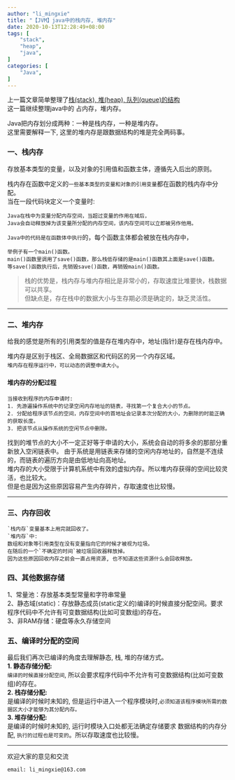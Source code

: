 ```yaml
---
author: "li_mingxie"
title: "【JVM】java中的栈内存, 堆内存"
date: 2020-10-13T12:28:49+08:00
tags: [
    "stack",
    "heap",
    "java",
]
categories: [
    "Java",
]
---
```


上一篇文章简单整理了[栈(stack), 堆(heap), 队列(queue)的结构](https://limingxie.github.io/basic/stack/)  
这一篇继续整理java中的 占内存，堆内存。<!--more-->

Java把内存划分成两种：一种是栈内存，一种是堆内存。  
这里需要解释一下, 这里的堆内存是跟数据结构的堆是完全两码事。

### **一、栈内存**
存放基本类型的变量，以及对象的引用值和函数主体，遵循先入后出的原则。

栈内存在函数中定义的`一些基本类型的变量和对象的引用变量`都在函数的栈内存中分配。  
当在一段代码块定义一个变量时:

    Java在栈中为变量分配内存空间，当超过变量的作用在域后，
    Java会自动释放掉为该变量所分配的内存空间，该内存空间可以立即被另作他用。

`Java中的代码是在函数体中执行`的，每个函数主体都会被放在栈内存中，  

    举例子有一个main()函数。  
    main()函数里调用了save()函数，那么栈低存储的是main()函数其上面是save()函数。  
    等save()函数执行后，先销毁save()函数，再销毁main()函数。  

>栈的优势是，栈内存与堆内存相比是非常小的，存取速度比堆要快，栈数据可以共享。  
但缺点是，存在栈中的数据大小与生存期必须是确定的，缺乏灵活性。  

----------------------------------------------

### **二、堆内存**
给我的感觉是所有的引用类型的值是存在堆内存中，地址(指针)是存在栈内存中。

堆内存是区别于栈区、全局数据区和代码区的另一个内存区域。  
`堆内存在程序运行中，可以动态的调整申请大小`。  

#### **堆内存的分配过程**  
```
当接收到程序的内存申请时:
1. 先游遍操作系统中的记录空闲内存地址的链表，寻找第一个复合大小的节点。  
2. 分配给程序该节点的空间，内存空间中的首地址会记录本次分配的大小，为删除的时能正确的获取长度。  
3. 把该节点从操作系统的空闲节点中删除。
```

找到的堆节点的大小不一定正好等于申请的大小，系统会自动的将多余的那部分重新放入空闲链表中。 
由于系统是用链表来存储的空闲内存地址的，自然是不连续的，而链表的遍历方向是由低地址向高地址。  
堆内存的大小受限于计算机系统中有效的虚拟内存。所以堆内存获得的空间比较灵活，也比较大。  
但是也是因为这些原因容易产生内存碎片，存取速度也比较慢。

----------------------------------------------

### **三、内存回收**
```
`栈内存`变量基本上用完就回收了。  
`堆内存`中:  
数组和对象等引用类型在没有变量指向它的时候才被视为垃圾。  
在随后的一个`不确定的时间`被垃圾回收器释放掉。  
因为这些原因回收内存之前会一直占用资源, 也不知道这些资源什么会回收释放。
```
### **四、其他数据存储**
1、常量池：存放基本类型常量和字符串常量  
2、静态域(static)：存放静态成员(static定义的)编译的时候直接分配空间。要求程序代码中不允许有可变数据结构(比如可变数组)的存在。  
3、非RAM存储：硬盘等永久存储空间  

### **五、编译时分配的空间**
最后我们再次已编译的角度去理解静态, 栈, 堆的存储方式。  
**1. 静态存储分配:**  
`编译的时候直接分配空间`, 所以会要求程序代码中不允许有可变数据结构(比如可变数组)的存在。  
**2. 栈存储分配:**  
是编译的时候时未知的, 但是运行中进入一个程序模块时,`必须知道该程序模块所需的数据区大小才能够为其分配内存。`  
**3. 堆存储分配:**  
是编译的时候时未知的, 运行时模块入口处都无法确定存储要求 数据结构的内存分配, `执行的过程也是可变的`。所以存取速度也比较慢。  

----------------------------------------------
欢迎大家的意见和交流

`email: li_mingxie@163.com`
